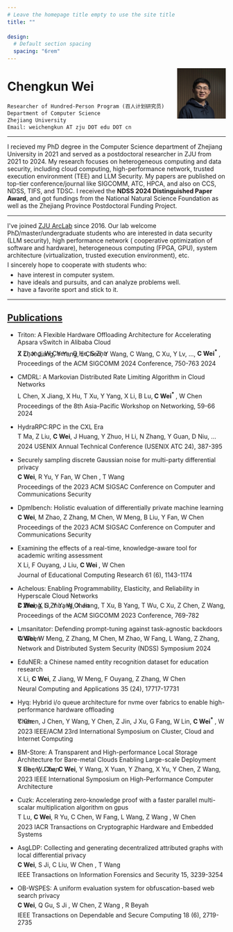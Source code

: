```yaml
---
# Leave the homepage title empty to use the site title
title: ""

design:
  # Default section spacing
  spacing: "6rem"
---
```

[<img src="photo.png" style="max-width:22.3%;min-width:40px;float:right;" alt="chengkun wei" />]()

# Chengkun Wei

 	Researcher of Hundred-Person Program (百人计划研究员)
	Department of Computer Science
 	Zhejiang University
 	Email: weichengkun AT zju DOT edu DOT cn

---

I recieved my PhD degree in the Computer Science department of Zhejiang University in 2021 and served as a postdoctoral researcher in ZJU from 2021 to 2024. My research focuses on heterogeneous computing and data security, including cloud computing, high-performance network, trusted execution environment (TEE) and LLM Security. My papers are published on top-tier conference/journal like SIGCOMM, ATC, HPCA, and also on CCS, NDSS, TIFS, and TDSC. I received the **NDSS 2024 Distinguished Paper Award**, and got fundings from the National Natural Science Foundation as well as the Zhejiang Province Postdoctoral Funding Project. 


---

<!-- 
[<img src="arclab.png" style="max-width:50%;min-width:50px;float:right;" alt="chengkun wei" />](http://arc.zju.edu.cn/) -->

I've joined [ZJU ArcLab](http://arc.zju.edu.cn/) since 2016. Our lab welcome PhD/master/undergraduate students who are interested in data security (LLM security), high performance network ( cooperative optimization of software and hardware), heterogeneous computing (FPGA, GPU), system architecture (virtualization, trusted execution environment), etc.

<p style="line-height:0;">
I sincerely hope to cooperate with students who:

- have interest in computer system.
- have ideals and pursuits, and can analyze problems well.
- have a favorite sport and stick to it.
</p>  

---
## [Publications](https://scholar.google.com/citations?hl=zh-CN&user=-jrGj9wAAAAJ)


- Triton: A Flexible Hardware Offloading Architecture for Accelerating Apsara vSwitch in Alibaba Cloud
  <p style="line-height:0;">
  X Li, X Jiang, Y Yang, L Chen, Y Wang, C Wang, C Xu, Y Lv, ..., <b>C Wei<sup>*</sup> </b>, Z Zhang, W Chen , Q He, S Zhu 
  
  Proceedings of the ACM SIGCOMM 2024 Conference, 750-763		2024
  </p>  
 
- CMDRL: A Markovian Distributed Rate Limiting Algorithm in Cloud Networks
  <p style="line-height:0;">
  L Chen, X Jiang, X Hu, T Xu, Y Yang, X Li, B Lu,<b> C Wei<sup>*</sup> </b>, W Chen 

  Proceedings of the 8th Asia-Pacific Workshop on Networking, 59-66		2024
  </p>
 
- HydraRPC:RPC in the CXL Era
  <p style="line-height:0;">
  T Ma, Z Liu, <b>C Wei</b>, J Huang, Y Zhuo, H Li, N Zhang, Y Guan, D Niu, ...

  2024 USENIX Annual Technical Conference (USENIX ATC 24), 387-395		
  </p>
 
- Securely sampling discrete Gaussian noise for multi-party differential privacy
  <p style="line-height:0;">
  <b>C Wei</b>, R Yu, Y Fan, W Chen , T Wang 

  Proceedings of the 2023 ACM SIGSAC Conference on Computer and Communications Security		
   </p>
 
- Dpmlbench: Holistic evaluation of differentially private machine learning
  <p style="line-height:0;">
  <b>C Wei</b>, M Zhao, Z Zhang, M Chen, W Meng, B Liu, Y Fan, W Chen 

  Proceedings of the 2023 ACM SIGSAC Conference on Computer and Communications Security	
   </p>
   
- Examining the effects of a real-time, knowledge-aware tool for academic writing assessment
  <p style="line-height:0;">
  X Li, F Ouyang, J Liu, <b>C Wei </b>, W Chen 

  Journal of Educational Computing Research 61 (6), 1143-1174	
   
- Achelous: Enabling Programmability, Elasticity, and Reliability in Hyperscale Cloud Networks
  <p style="line-height:0;">
  <b>C Wei</b>, X Li, Y Yang, X Jiang, T Xu, B Yang, T Wu, C Xu, Z Chen, Z Wang, Z Zhang, S Zhu , W Chen 

  Proceedings of the ACM SIGCOMM 2023 Conference, 769-782	
   </p>

- Lmsanitator: Defending prompt-tuning against task-agnostic backdoors
  <p style="line-height:0;">
  <b>C Wei</b>, W Meng, Z Zhang, M Chen, M Zhao, W Fang, L Wang, Z Zhang, W Chen 

  Network and Distributed System Security (NDSS) Symposium 2024
  </p>
 
- EduNER: a Chinese named entity recognition dataset for education research
  <p style="line-height:0;">
  X Li, <b>C Wei</b>, Z Jiang, W Meng, F Ouyang, Z Zhang, W Chen 

  Neural Computing and Applications 35 (24), 17717-17731	
   </p>
   
- Hyq: Hybrid i/o queue architecture for nvme over fabrics to enable high-performance hardware offloading
  <p style="line-height:0;">
  Y Chen, J Chen, Y Wang, Y Chen, Z Jin, J Xu, G Fang, W Lin, <b>C Wei<sup>*</sup> </b>, W Chen 

  2023 IEEE/ACM 23rd International Symposium on Cluster, Cloud and Internet Computing	
   </p>
<!--  
- High-performance and Scalable Software-based NVMe Virtualization Mechanism with I/O Queues Passthrough
  <p style="line-height:0;">
  Y Chen, Z Jin, Y Wang, Y Chen, H Yu, J Xu, J Chen, W Lin, K Fang, <b>C Wei </b>, ...

  arXiv preprint arXiv:2304.05148	
   </p> -->

- BM-Store: A Transparent and High-performance Local Storage Architecture for Bare-metal Clouds Enabling Large-scale Deployment
  <p style="line-height:0;">
  Y Chen, J Xu, <b>C Wei</b>, Y Wang, X Yuan, Y Zhang, X Yu, Y Chen, Z Wang, S He , W Chen 

  2023 IEEE International Symposium on High-Performance Computer Architecture	
  </p>

- Cuzk: Accelerating zero-knowledge proof with a faster parallel multi-scalar multiplication algorithm on gpus
    <p style="line-height:0;">
    T Lu, <b>C Wei</b>, R Yu, C Chen, W Fang, L Wang, Z Wang , W Chen 

    2023 IACR Transactions on Cryptographic Hardware and Embedded Systems
    </p>

 
- AsgLDP: Collecting and generating decentralized attributed graphs with local differential privacy
  <p style="line-height:0;">
  <b>C Wei</b>, S Ji, C Liu, W Chen , T Wang 

  IEEE Transactions on Information Forensics and Security 15, 3239-3254	  
   </p>
 
- OB-WSPES: A uniform evaluation system for obfuscation-based web search privacy
  <p style="line-height:0;">
  <b>C Wei</b>, Q Gu, S Ji , W Chen, Z Wang , R Beyah

  IEEE Transactions on Dependable and Secure Computing 18 (6), 2719-2735
  </p>
 